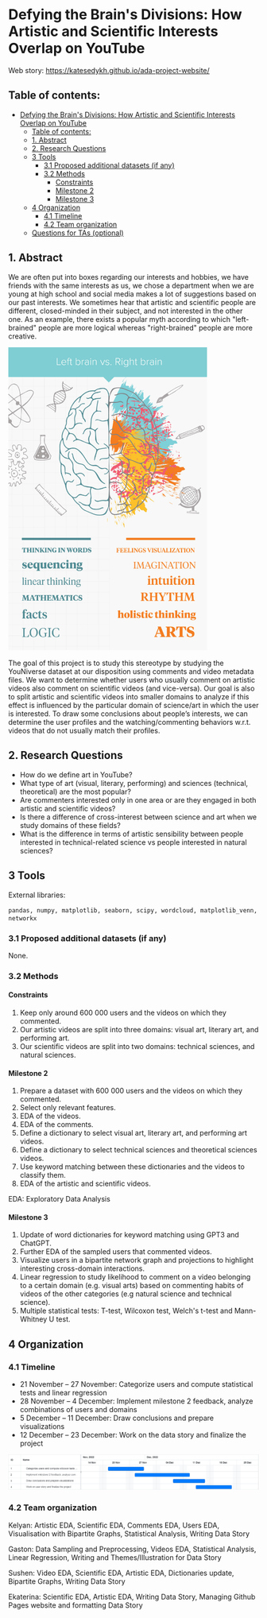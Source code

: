 # Defying the Brain's Divisions: How Artistic and Scientific Interests Overlap on YouTube
Web story: https://katesedykh.github.io/ada-project-website/
## Table of contents:
- [Defying the Brain's Divisions: How Artistic and Scientific Interests Overlap on YouTube](#defying-the-brain-division)
  - [Table of contents:](#table-of-contents)
  - [1. Abstract](#1-abstract)
  - [2. Research Questions](#2-research-questions)
  - [3 Tools](#3-tools)
    - [3.1 Proposed additional datasets (if any)](#31-proposed-additional-datasets-if-any)
    - [3.2 Methods](#32-methods)
      - [Constraints](#constraints)
      - [Milestone 2](#milestone-2)
      - [Milestone 3](#milestone-3)
  - [4 Organization](#4-organization)
    - [4.1 Timeline](#41-timeline)
    - [4.2 Team organization](#42-team-organization)
  - [Questions for TAs (optional)](#questions-for-tas-optional)


## 1. Abstract
We are often put into boxes regarding our interests and hobbies, we have friends with the same interests as us, we chose a department when we are young at high school and social media makes a lot of suggestions based on our past interests. We sometimes hear that artistic and scientific people are different, closed-minded in their subject, and not interested in the other one. As an example, there exists a popular myth according to which "left-brained" people are more logical whereas "right-brained" people are more creative.

<img src="images/leftbrain-rightbrain.jpg" alt="drawing" width="400"/>

The goal of this project is to study this stereotype by studying the YouNiverse dataset at our disposition using comments and video metadata files. We want to determine whether users who usually comment on artistic videos also comment on scientific videos (and vice-versa). Our goal is also to split artistic and scientific videos into smaller domains to analyze if this effect is influenced by the particular domain of science/art in which the user is interested. To draw some conclusions about people’s interests, we can determine the user profiles and the watching/commenting behaviors w.r.t. videos that do not usually match their profiles.


## 2. Research Questions
- How do we define art in YouTube?
- What type of art (visual, literary, performing) and sciences (technical, theoretical) are the most popular?
- Are commenters interested only in one area or are they engaged in both artistic and scientific videos?
- Is there a difference of cross-interest between science and art when we study domains of these fields?
- What is the difference in terms of artistic sensibility between people interested in technical-related science vs people interested in natural sciences?

## 3 Tools
External libraries:
```
pandas, numpy, matplotlib, seaborn, scipy, wordcloud, matplotlib_venn, networkx
```

### 3.1 Proposed additional datasets (if any)

None.

### 3.2 Methods

#### Constraints  
1.  Keep only around 600 000 users and the videos on which they commented.
2.  Our artistic videos are split into three domains: visual art, literary art, and performing art.
3.  Our scientific videos are split into two domains: technical sciences, and natural sciences.

#### Milestone 2
1.  Prepare a dataset with 600 000 users and the videos on which they commented.
2.  Select only relevant features.
3.  EDA of the videos.
4.  EDA of the comments.
5.  Define a dictionary to select visual art, literary art, and performing art videos.
6.  Define a dictionary to select technical sciences and theoretical sciences videos.
7.  Use keyword matching between these dictionaries and the videos to classify them.
8.  EDA of the artistic and scientific videos.

EDA: Exploratory Data Analysis

#### Milestone 3
1. Update of word dictionaries for keyword matching using GPT3 and ChatGPT.
2. Further EDA of the sampled users that commented videos.
3. Visualize users in a bipartite network graph and projections to highlight interesting cross-domain interactions.
4. Linear regression to study likelihood to comment on a video belonging to a certain domain (e.g. visual arts) based on commenting habits of videos of the other categories (e.g natural science and technical science).
5. Multiple statistical tests: T-test, Wilcoxon test, Welch's t-test and Mann-Whitney U test.

## 4 Organization
### 4.1 Timeline
* 21 November – 27 November: Categorize users and compute statistical tests and linear regression
* 28 November – 4 December: Implement milestone 2 feedback, analyze combinations of users and domains 
* 5 December – 11 December: Draw conclusions and prepare visualizations
* 12 December – 23 December: Work on the data story and finalize the project

![gantt](images/gantt_chart.png)
  
### 4.2 Team organization

Kelyan: Artistic EDA, Scientific EDA, Comments EDA, Users EDA, Visualisation with Bipartite Graphs, Statistical Analysis, Writing Data Story

Gaston: Data Sampling and Preprocessing, Videos EDA, Statistical Analysis, Linear Regression, Writing and Themes/Illustration for Data Story

Sushen: Video EDA, Scientific EDA, Artistic EDA, Dictionaries update, Bipartite Graphs, Writing Data Story

Ekaterina: Scientific EDA, Artistic EDA, Writing Data Story, Managing Github Pages website and formatting Data Story

